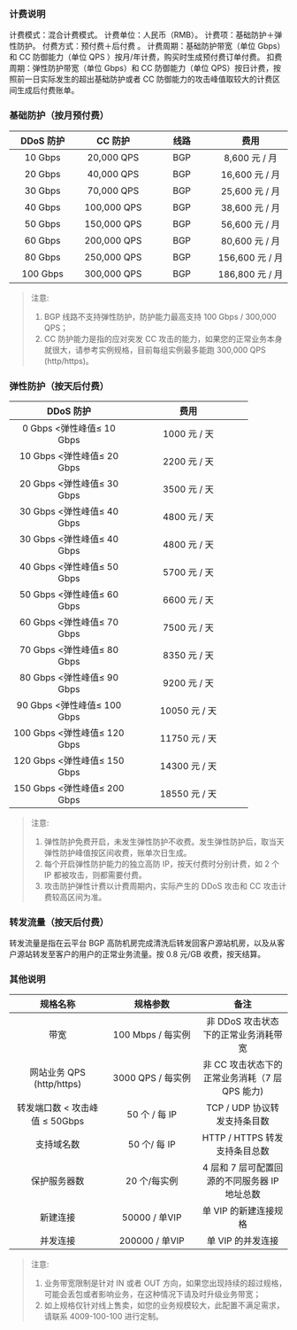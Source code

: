 <style rel="stylesheet">
table th:nth-of-type(1){
width:200px;
}</style>
<style rel="stylesheet">
table th:nth-of-type(2){
width:200px;
}</style>
<style rel="stylesheet">
table th:nth-of-type(3){
width:200px;
}</style>
<style rel="stylesheet">
table th:nth-of-type(4){
width:200px;
}</style>
<style rel="stylesheet">
table tr:hover {
background: #efefef; 
</style>

### 计费说明
计费模式：混合计费模式。
计费单位：人民币（RMB）。
计费项：基础防护＋弹性防护。 
付费方式：预付费＋后付费 。
计费周期：基础防护带宽（单位 Gbps）和 CC 防御能力（单位 QPS ）按月/年计费，购买时生成预付费订单付费。
扣费周期：弹性防护带宽（单位 Gbps）和 CC 防御能力（单位 QPS）按日计费，按照前一日实际发生的超出基础防护或者 CC 防御能力的攻击峰值取较大的计费区间生成后付费账单。
### 基础防护（按月预付费）

| DDoS 防护 | CC 防护 | 线路 | 费用 |
|:---------:|:---------:|:---------:|:---------------:|
| 10 Gbps| 20,000 QPS | BGP| 8,600  元 / 月|
| 20 Gbps| 40,000 QPS | BGP| 16,600  元 / 月|
| 30 Gbps| 70,000 QPS | BGP| 25,600  元 / 月|
| 40 Gbps| 100,000 QPS | BGP| 38,600  元 / 月|
| 50 Gbps| 150,000 QPS | BGP| 56,600  元 / 月|
| 60 Gbps| 200,000 QPS | BGP| 80,600  元 / 月|
| 80 Gbps| 250,000 QPS | BGP| 156,600  元 / 月|
| 100 Gbps| 300,000 QPS | BGP| 186,800  元 / 月|

>注意:
>1. BGP 线路不支持弹性防护，防护能力最高支持 100 Gbps / 300,000 QPS；
>2. CC 防护能力是指的应对突发 CC 攻击的能力，如果您的正常业务本身就很大，请参考实例规格，目前每组实例最多能跑 300,000 QPS (http/https)。

### 弹性防护（按天后付费）

| DDoS 防护 | 费用 |
|:---------:|:---------:|
| 0 Gbps <弹性峰值≤ 10 Gbps | 1000  元 / 天 |
| 10 Gbps <弹性峰值≤ 20 Gbps | 2200  元 / 天 |
| 20 Gbps <弹性峰值≤ 30 Gbps | 3500  元 / 天 |
| 30 Gbps <弹性峰值≤ 40 Gbps | 4800  元 / 天 |
| 30 Gbps <弹性峰值≤ 40 Gbps | 4800  元 / 天 |
| 40 Gbps <弹性峰值≤ 50 Gbps | 5700  元 / 天 |
| 50 Gbps <弹性峰值≤ 60 Gbps | 6600  元 / 天 |
| 60 Gbps <弹性峰值≤ 70 Gbps | 7500  元 / 天 |
| 70 Gbps <弹性峰值≤ 80 Gbps | 8350  元 / 天 |
| 80 Gbps <弹性峰值≤ 90 Gbps | 9200  元 / 天 |
| 90 Gbps <弹性峰值≤ 100 Gbps | 10050  元 / 天 |
| 100 Gbps <弹性峰值≤ 120 Gbps | 11750  元 / 天 |
| 120 Gbps <弹性峰值≤ 150 Gbps | 14300  元 / 天 |
| 150 Gbps <弹性峰值≤ 200 Gbps | 18550  元 / 天 |

>注意:
>1. 弹性防护免费开启，未发生弹性防护不收费。发生弹性防护后，取当天弹性防护峰值按区间收费，账单次日生成。
>2. 每个开启弹性防护能力的独立高防 IP，按天付费时分别计费，如 2 个 IP 都被攻击，则都需要付费。
>3. 攻击防护弹性计费以计费周期内，实际产生的 DDoS 攻击和 CC 攻击计费较高区间为准。

### 转发流量（按天后付费）

转发流量是指在云平台 BGP 高防机房完成清洗后转发回客户源站机房，以及从客户源站转发至客户的用户的正常业务流量。按 0.8 元/GB 收费，按天结算。

### 其他说明

| 规格名称 | 规格参数 | 备注 |
|:---------:|:---------:|:---------:|
| 带宽 | 100 Mbps / 每实例 | 非 DDoS 攻击状态下的正常业务消耗带宽 |
| 网站业务 QPS (http/https) | 3000 QPS / 每实例 | 非 CC 攻击状态下的正常业务消耗（7 层 QPS 能力) |
| 转发端口数 < 攻击峰值 ≤ 50Gbps | 50 个 / 每 IP | TCP / UDP 协议转发支持条目数 |
| 支持域名数 | 50 个/ 每 IP | HTTP / HTTPS 转发支持条目总数 |
| 保护服务器数 | 20 个/每实例 | 4 层和 7 层可配置回源的不同服务器 IP 地址总数 |
| 新建连接 | 50000 / 单VIP | 单 VIP 的新建连接规格 |
| 并发连接 | 200000 / 单VIP | 单 VIP 的并发连接 |

>注意:
>1. 业务带宽限制是针对 IN 或者 OUT 方向，如果您出现持续的超过规格，可能会丢包或者影响业务，在这种情况下请及时升级业务带宽；
>2. 如上规格仅针对线上售卖，如您的业务规模较大，此配置不满足需求，请联系 4009-100-100 进行定制。
